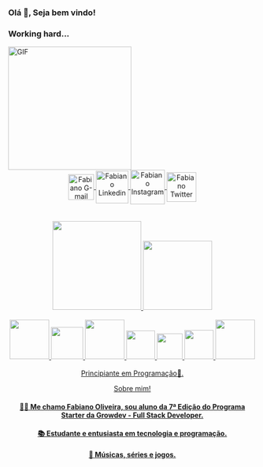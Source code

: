 <h3 title="title"> Olá 👋, Seja bem vindo!</h3>
<h3 title="title"> Working hard...</h3>
<img align="center" width="250px" alt="GIF" src="https://i.pinimg.com/originals/e4/26/70/e426702edf874b181aced1e2fa5c6cde.gif" />
</div>
<div align="center">
  <a href="mailto:fabianodutrajunior2014@gmail.com">
  <img align="center" alt="Fabiano G-mail" width="52px" src="https://img.shields.io/badge/Gmail-D14836?style=for-the-badge&logo=gmail&logoColor=white"/>
  <a href="https://www.linkedin.com/in/fabiano-oliveira-270612205/">
  <img align="center" alt="Fabiano Linkedin" width="66px" src="https://img.shields.io/badge/LinkedIn-0077B5?style=for-the-badge&logo=linkedin&logoColor=white"/>
  <a href="https://www.instagram.com/fabianofdojr/">
  <img align="center" alt="Fabiano Instagram" width="70px" src="https://img.shields.io/badge/Instagram-E4405F?style=for-the-badge&logo=instagram&logoColor=white" />
  </a>
  <a href="https://twitter.com/Fabiano_fdojr">
  <img align="center" alt="Fabiano Twitter" width="60px" src="https://img.shields.io/badge/Twitter-1DA1F2?style=for-the-badge&logo=twitter&logoColor=white" />
</a>
<div/>
<br />
<br />
<div align="center">
  <a href="https://github.com/fabianofdojr">
  <img height="180em" src="https://github-readme-stats.vercel.app/api?username=fabianofdojr&show_icons=true&theme=dracula&include_all_commits=true&count_private=true"/>
  <img height="140em" src="https://github-readme-stats.vercel.app/api/top-langs/?username=fabianofdojr&layout=compact&langs_count=7&theme=dracula"/>
 <div/>
<br />
    <div align="center">
    <img width="80px" src="https://img.shields.io/badge/JavaScript-F7DF1E?style=for-the-badge&logo=javascript&logoColor=black"/>
    <img width="65px" src="https://img.shields.io/badge/Node.js-43853D?style=for-the-badge&logo=node.js&logoColor=white"/>
    <img width="80px" src="https://img.shields.io/badge/TypeScript-007ACC?style=for-the-badge&logo=typescript&logoColor=white"/>
    <img width="58px" src="https://img.shields.io/badge/HTML5-E34F26?style=for-the-badge&logo=html5&logoColor=white"/>
    <img width="52px" src="https://img.shields.io/badge/CSS3-1572B6?style=for-the-badge&logo=css3&logoColor=white"/>
    <img width="59px" src="https://img.shields.io/badge/React-20232A?style=for-the-badge&logo=react&logoColor=61DAFB"/>
    <img width="80px" src="https://img.shields.io/badge/Bootstrap-563D7C?style=for-the-badge&logo=bootstrap&logoColor=white"/>
      <div/>
      
<br />
<div align="center">
Principiante em Programação🚀.
  
Sobre mim!

<h4>👋🏻 Me chamo Fabiano Oliveira, sou aluno da 7ª Edição do Programa Starter da Growdev - Full Stack Developer.</h4>
<h4>📚 Estudante e entusiasta em tecnologia e programação.</h4> 
<h4>🎵 Músicas, séries e jogos.</h4>  
</div>
